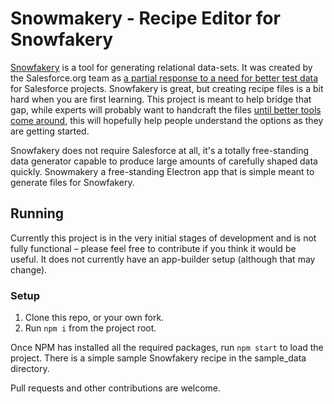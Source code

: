 # Snowmakery - Recipe Editor for Snowfakery

[Snowfakery](https://github.com/SFDO-Tooling/Snowfakery) is a tool for generating relational data-sets. It was created by the Salesforce.org team as [a partial response to a need for better test data](https://www.attain.com/blog/salesforce-open-source-commons) for Salesforce projects. Snowfakery is great, but creating recipe files is a bit hard when you are first learning. This project is meant to help bridge that gap, while experts will probably want to handcraft the files [until better tools come around](https://github.com/SFDO-Community-Sprints/DataGenerationToolkit), this will hopefully help people understand the options as they are getting started.

Snowfakery does not require Salesforce at all, it's a totally free-standing data generator capable to produce large amounts of carefully shaped data quickly. Snowmakery a free-standing Electron app that is simple meant to generate files for Snowfakery.

## Running

Currently this project is in the very initial stages of development and is not fully functional – please feel free to contribute if you think it would be useful. It does not currently have an app-builder setup (although that may change).

### Setup
1. Clone this repo, or your own fork.
2. Run `npm i` from the project root.

Once NPM has installed all the required packages, run `npm start` to load the project.  There is a simple sample Snowfakery recipe in the sample_data directory.

Pull requests and other contributions are welcome.
